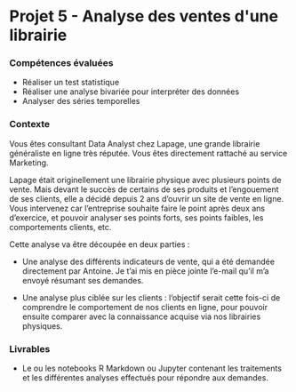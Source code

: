 # Projet 5 - Analyse des ventes d'une librairie

### Compétences évaluées

 - Réaliser un test statistique
 - Réaliser une analyse bivariée pour interpréter des données
 - Analyser des séries temporelles

### Contexte

Vous êtes consultant Data Analyst chez Lapage, une grande librairie généraliste en ligne très réputée. Vous êtes directement rattaché au service Marketing.

Lapage était originellement une librairie physique avec plusieurs points de vente. Mais devant le succès de certains de ses produits et l’engouement de ses clients, elle a décidé depuis 2 ans d’ouvrir un site de vente en ligne. Vous intervenez car l’entreprise souhaite faire le point après deux ans d’exercice, et pouvoir analyser ses points forts, ses points faibles, les comportements clients, etc.

Cette analyse va être découpée en deux parties :

 - Une analyse des différents indicateurs de vente, qui a été demandée directement par Antoine. Je t’ai mis en pièce jointe l’e-mail qu’il m’a envoyé résumant ses demandes.
 
 - Une analyse plus ciblée sur les clients : l’objectif serait cette fois-ci de comprendre le comportement de nos clients en ligne, pour pouvoir ensuite comparer avec la connaissance acquise via nos librairies physiques.

### Livrables

 - Le ou les notebooks R Markdown ou Jupyter contenant les traitements et les différentes analyses effectués pour répondre aux demandes.